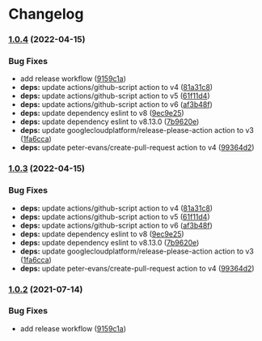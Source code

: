 # Changelog

### [1.0.4](https://github.com/higebu/actions-email-domain/compare/v1.0.3...v1.0.4) (2022-04-15)


### Bug Fixes

* add release workflow ([9159c1a](https://github.com/higebu/actions-email-domain/commit/9159c1a2d120f5768d91573a0918e59e5cedc6a2))
* **deps:** update actions/github-script action to v4 ([81a31c8](https://github.com/higebu/actions-email-domain/commit/81a31c82fe102c033ccabcc2742b125c02aab7b5))
* **deps:** update actions/github-script action to v5 ([61f11d4](https://github.com/higebu/actions-email-domain/commit/61f11d434113f3374ca453aa3f823b4cf779a7f2))
* **deps:** update actions/github-script action to v6 ([af3b48f](https://github.com/higebu/actions-email-domain/commit/af3b48f35aebd2894ef6eda7cb2472b21fd51850))
* **deps:** update dependency eslint to v8 ([9ec9e25](https://github.com/higebu/actions-email-domain/commit/9ec9e258e564ac63ff7a7c099bd8a46b37db087f))
* **deps:** update dependency eslint to v8.13.0 ([7b9620e](https://github.com/higebu/actions-email-domain/commit/7b9620e7477ba627f6ab4c872c40ef4f0637b67e))
* **deps:** update googlecloudplatform/release-please-action action to v3 ([1fa6cca](https://github.com/higebu/actions-email-domain/commit/1fa6ccaf9fa150095eab6cd0c964b2651a0b2744))
* **deps:** update peter-evans/create-pull-request action to v4 ([99364d2](https://github.com/higebu/actions-email-domain/commit/99364d2942e7e40e5ff43adb6644088b165cd17a))

### [1.0.3](https://github.com/higebu/actions-email-domain/compare/v1.0.2...v1.0.3) (2022-04-15)


### Bug Fixes

* **deps:** update actions/github-script action to v4 ([81a31c8](https://github.com/higebu/actions-email-domain/commit/81a31c82fe102c033ccabcc2742b125c02aab7b5))
* **deps:** update actions/github-script action to v5 ([61f11d4](https://github.com/higebu/actions-email-domain/commit/61f11d434113f3374ca453aa3f823b4cf779a7f2))
* **deps:** update actions/github-script action to v6 ([af3b48f](https://github.com/higebu/actions-email-domain/commit/af3b48f35aebd2894ef6eda7cb2472b21fd51850))
* **deps:** update dependency eslint to v8 ([9ec9e25](https://github.com/higebu/actions-email-domain/commit/9ec9e258e564ac63ff7a7c099bd8a46b37db087f))
* **deps:** update dependency eslint to v8.13.0 ([7b9620e](https://github.com/higebu/actions-email-domain/commit/7b9620e7477ba627f6ab4c872c40ef4f0637b67e))
* **deps:** update googlecloudplatform/release-please-action action to v3 ([1fa6cca](https://github.com/higebu/actions-email-domain/commit/1fa6ccaf9fa150095eab6cd0c964b2651a0b2744))
* **deps:** update peter-evans/create-pull-request action to v4 ([99364d2](https://github.com/higebu/actions-email-domain/commit/99364d2942e7e40e5ff43adb6644088b165cd17a))

### [1.0.2](https://www.github.com/higebu/actions-email-domain/compare/v1.0.1...v1.0.2) (2021-07-14)


### Bug Fixes

* add release workflow ([9159c1a](https://www.github.com/higebu/actions-email-domain/commit/9159c1a2d120f5768d91573a0918e59e5cedc6a2))
